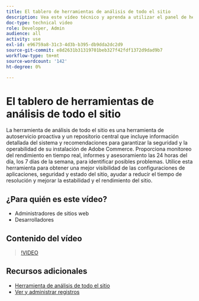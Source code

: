 ```yaml
---
title: El tablero de herramientas de análisis de todo el sitio
description: Vea este vídeo técnico y aprenda a utilizar el panel de herramientas de análisis de todo el sitio para acceder a información y recomendaciones detalladas del sistema con el fin de garantizar la seguridad y la operabilidad de su instalación de Adobe Commerce.
doc-type: technical video
role: Developer, Admin
audience: all
activity: use
exl-id: e96759a8-31c3-4d3b-b395-db9dda2dc2d9
source-git-commit: e8d2631b31319701beb327f42fdf1372d9dad9b7
workflow-type: tm+mt
source-wordcount: '142'
ht-degree: 0%

---
```


# El tablero de herramientas de análisis de todo el sitio

La herramienta de análisis de todo el sitio es una herramienta de autoservicio proactiva y un repositorio central que incluye información detallada del sistema y recomendaciones para garantizar la seguridad y la operabilidad de su instalación de Adobe Commerce. Proporciona monitoreo del rendimiento en tiempo real, informes y asesoramiento las 24 horas del día, los 7 días de la semana, para identificar posibles problemas. Utilice esta herramienta para obtener una mejor visibilidad de las configuraciones de aplicaciones, seguridad y estado del sitio, ayudar a reducir el tiempo de resolución y mejorar la estabilidad y el rendimiento del sitio.

## ¿Para quién es este vídeo?

- Administradores de sitios web
- Desarrolladores

## Contenido del vídeo

>[!VIDEO](https://video.tv.adobe.com/v/344001?quality=12&learn=on)

## Recursos adicionales

- [Herramienta de análisis de todo el sitio](https://experienceleague.adobe.com/docs/commerce-operations/tools/site-wide-analysis-tool/intro.html)
- [Ver y administrar registros](https://experienceleague.adobe.com/docs/commerce-cloud-service/user-guide/develop/test/log-locations.html)
